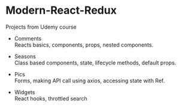# Modern-React-Redux
Projects from Udemy course

- Comments<br>
Reacts basics, components, props, nested components. <br>

- Seasons<br>
Class based components, state, lifecycle methods, default props.

- Pics<br>
Forms, making API call using axios, accessing state with Ref.

- Widgets<br>
React hooks, throttled search
